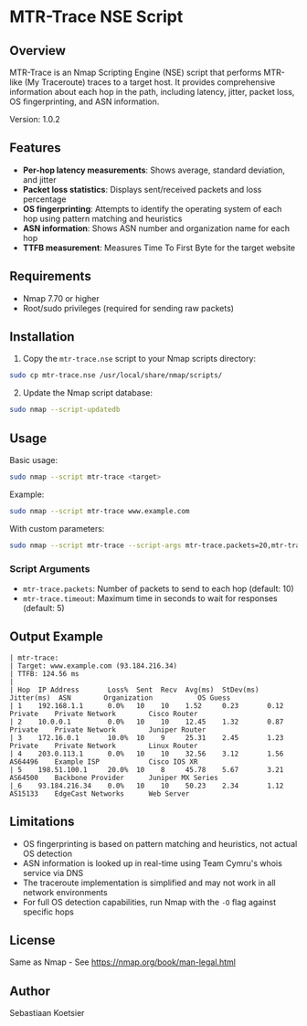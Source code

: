 # MTR-Trace NSE Script

## Overview

MTR-Trace is an Nmap Scripting Engine (NSE) script that performs MTR-like (My Traceroute) traces to a target host. It provides comprehensive information about each hop in the path, including latency, jitter, packet loss, OS fingerprinting, and ASN information.

Version: 1.0.2

## Features

- **Per-hop latency measurements**: Shows average, standard deviation, and jitter
- **Packet loss statistics**: Displays sent/received packets and loss percentage
- **OS fingerprinting**: Attempts to identify the operating system of each hop using pattern matching and heuristics
- **ASN information**: Shows ASN number and organization name for each hop
- **TTFB measurement**: Measures Time To First Byte for the target website

## Requirements

- Nmap 7.70 or higher
- Root/sudo privileges (required for sending raw packets)

## Installation

1. Copy the `mtr-trace.nse` script to your Nmap scripts directory:

```bash
sudo cp mtr-trace.nse /usr/local/share/nmap/scripts/
```

2. Update the Nmap script database:

```bash
sudo nmap --script-updatedb
```

## Usage

Basic usage:

```bash
sudo nmap --script mtr-trace <target>
```

Example:

```bash
sudo nmap --script mtr-trace www.example.com
```

With custom parameters:

```bash
sudo nmap --script mtr-trace --script-args mtr-trace.packets=20,mtr-trace.timeout=3 www.example.com
```

### Script Arguments

- `mtr-trace.packets`: Number of packets to send to each hop (default: 10)
- `mtr-trace.timeout`: Maximum time in seconds to wait for responses (default: 5)

## Output Example

```
| mtr-trace:
| Target: www.example.com (93.184.216.34)
| TTFB: 124.56 ms
|
| Hop  IP Address       Loss%  Sent  Recv  Avg(ms)  StDev(ms)  Jitter(ms)  ASN        Organization           OS Guess
| 1    192.168.1.1      0.0%   10    10    1.52     0.23       0.12        Private    Private Network        Cisco Router
| 2    10.0.0.1         0.0%   10    10    12.45    1.32       0.87        Private    Private Network        Juniper Router
| 3    172.16.0.1       10.0%  10    9     25.31    2.45       1.23        Private    Private Network        Linux Router
| 4    203.0.113.1      0.0%   10    10    32.56    3.12       1.56        AS64496    Example ISP            Cisco IOS XR
| 5    198.51.100.1     20.0%  10    8     45.78    5.67       3.21        AS64500    Backbone Provider      Juniper MX Series
|_6    93.184.216.34    0.0%   10    10    50.23    2.34       1.12        AS15133    EdgeCast Networks      Web Server
```

## Limitations

- OS fingerprinting is based on pattern matching and heuristics, not actual OS detection
- ASN information is looked up in real-time using Team Cymru's whois service via DNS
- The traceroute implementation is simplified and may not work in all network environments
- For full OS detection capabilities, run Nmap with the `-O` flag against specific hops

## License

Same as Nmap - See https://nmap.org/book/man-legal.html

## Author

Sebastiaan Koetsier
